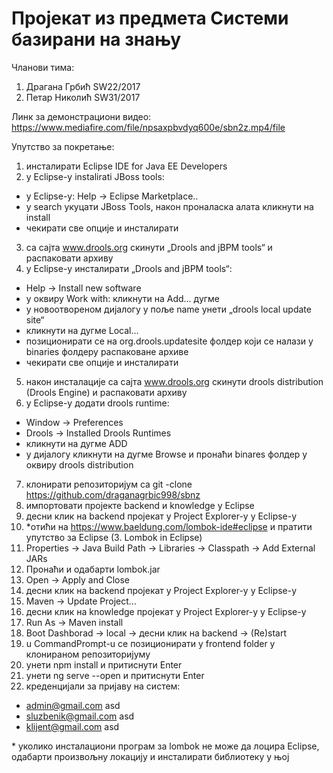 # Пројекат из предмета Системи базирани на знању

Чланови тима:
1. Драгана Грбић SW22/2017
2. Петар Николић SW31/2017

Линк за демонстрациони видео:
https://www.mediafire.com/file/npsaxpbvdyq600e/sbn2z.mp4/file

Упутство за покретање:
1. инсталирати Eclipse IDE for Java EE Developers
2. у Еclipsе-у instalirati JBoss tools:
  - у Еclipsе-у: Help -> Eclipse Marketplace..
  - у search укуцати JBoss Tools, након проналаска алата кликнути на install
  - чекирати све опције и инсталирати
3. са сајта www.drools.org скинути „Drools and jBPM tools“ и распаковати архиву
4. у Еclipsе-у инсталирати „Drools and jBPM tools“:
  - Help -> Install new software
  - у оквиру Work with: кликнути на Add… дугме
  - у новоотвореном дијалогу у поље name унети „drools local update site“
  - кликнути на дугме Local…
  - позиционирати се на org.drools.updatesite фолдер који се налази у binaries фолдеру распаковане архиве
  - чекирати све опције и инсталирати
5. након инсталације са сајта www.drools.org скинути drools distribution (Drools Engine) и распаковати архиву
6. у Еclipsе-у додати drools runtime:
  - Window -> Preferences
  - Drools -> Installed Drools Runtimes
  - кликнути на дугме ADD
  - у дијалогу кликнути на дугме Browse и пронаћи binares фолдер у оквиру drools distribution
7. клонирати репозиторијум са git -clone https://github.com/draganagrbic998/sbnz
8. импортовати пројекте backend и knowledge у Eclipse
9. десни клик на backend пројекат у Project Explorer-у у Eclipse-у
10. \*отићи на https://www.baeldung.com/lombok-ide#eclipse и пратити упутство за Eclipse (3. Lombok in Eclipse)
11. Properties -> Java Build Path -> Libraries -> Classpath -> Add External JARs
12. Пронаћи и одабарти lombok.jar
13. Open -> Apply and Close
14. десни клик на backend пројекат у Project Explorer-у у Eclipse-у
15. Maven -> Update Project...
16. десни клик на knowledge пројекат у Project Explorer-у у Eclipse-у
17. Run As -> Maven install
18. Boot Dashborad -> local -> десни клик на backend -> (Re)start
19. u CommandPrompt-u се позиционирати у frontend folder у клонираном репозиторијуму
20. унети npm install и притиснути Enter
21. унети ng serve --open и притиснути Enter
22. креденцијали за пријаву на систем:
  - admin@gmail.com asd
  - sluzbenik@gmail.com asd
  - klijent@gmail.com asd

\* уколико инсталациони програм за lombok не може да лоцира Eclipse, одабарти произвољну локацију и инсталирати библиотеку у њој
